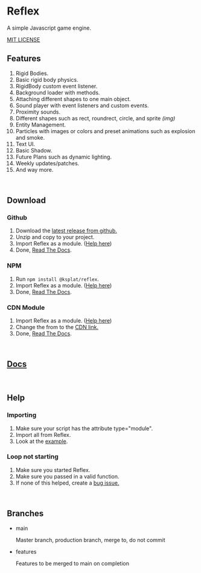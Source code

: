 # Reflex

A simple Javascript game engine.

[MIT LICENSE](./LICENSE)

## Features

1. Rigid Bodies.
2. Basic rigid body physics.
3. RigidBody custom event listener.
4. Background loader with methods.
5. Attaching different shapes to one main object.
6. Sound player with event listeners and custom events.
7. Proximity sounds.
8. Different shapes such as rect, roundrect, circle, and sprite _(img)_
9.  Entity Management.
10. Particles with images or colors and preset animations such as explosion and smoke.
11. Text UI.
12. Basic Shadow.
13. Future Plans such as dynamic lighting.
14. Weekly updates/patches.
15. And way more.

<br>

## Download

### Github

1. Download the [latest release from github.](https://github.com/ksplatdev/Reflex/releases/latest)
2. Unzip and copy to your project.
3. Import Reflex as a module. ([Help here](#importing))
4. Done, [Read The Docs](https://ksplatdev.github.io/Reflex/index.html).

### NPM

1. Run `npm install @ksplat/reflex`.
2. Import Reflex as a module. ([Help here](#importing))
3. Done, [Read The Docs](https://ksplatdev.github.io/Reflex/index.html).

### CDN Module

1. Import Reflex as a module. ([Help here](#importing))
2. Change the from to the [CDN link.](https://cdn.jsdelivr.net/gh/ksplatdev/reflex@1.2.0/Reflex.js)
3. Done, [Read The Docs](https://ksplatdev.github.io/Reflex/index.html).


<br>

## [Docs](https://ksplatdev.github.io/Reflex/index.html)

<br>

## Help

### Importing

1. Make sure your script has the attribute type="module".
2. Import all from Reflex.
3. Look at the [example](test/test.js).

### Loop not starting

1. Make sure you started Reflex.
2. Make sure you passed in a valid function.
3. If none of this helped, create a [bug issue.](https://github.com/ksplatdev/Reflex/issues/new?assignees=&labels=bug&template=bug_report.md&title=)

<br>

## Branches

- main

    Master branch, production branch, merge to, do not commit

- features

    Features to be merged to main on completion
